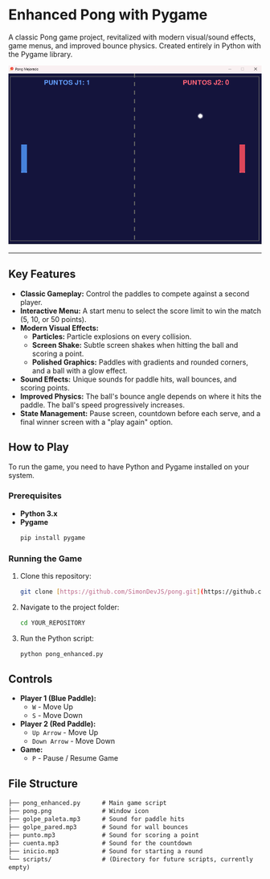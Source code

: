 # Enhanced Pong with Pygame

A classic Pong game project, revitalized with modern visual/sound effects, game menus, and improved bounce physics. Created entirely in Python with the Pygame library.

![Gameplay Screenshot](./images/pong.png)

---

## Key Features

-   **Classic Gameplay:** Control the paddles to compete against a second player.
-   **Interactive Menu:** A start menu to select the score limit to win the match (5, 10, or 50 points).
-   **Modern Visual Effects:**
    -   **Particles:** Particle explosions on every collision.
    -   **Screen Shake:** Subtle screen shakes when hitting the ball and scoring a point.
    -   **Polished Graphics:** Paddles with gradients and rounded corners, and a ball with a glow effect.
-   **Sound Effects:** Unique sounds for paddle hits, wall bounces, and scoring points.
-   **Improved Physics:** The ball's bounce angle depends on where it hits the paddle. The ball's speed progressively increases.
-   **State Management:** Pause screen, countdown before each serve, and a final winner screen with a "play again" option.

## How to Play

To run the game, you need to have Python and Pygame installed on your system.

### Prerequisites

-   **Python 3.x**
-   **Pygame**
    ```bash
    pip install pygame
    ```

### Running the Game

1.  Clone this repository:
    ```bash
    git clone [https://github.com/SimonDevJS/pong.git](https://github.com/SimonDevJS/pong.git)
    ```

2.  Navigate to the project folder:
    ```bash
    cd YOUR_REPOSITORY
    ```

3.  Run the Python script:
    ```bash
    python pong_enhanced.py
    ```

## Controls

-   **Player 1 (Blue Paddle):**
    -   `W` - Move Up
    -   `S` - Move Down
-   **Player 2 (Red Paddle):**
    -   `Up Arrow` - Move Up
    -   `Down Arrow` - Move Down
-   **Game:**
    -   `P` - Pause / Resume Game

## File Structure
```text
├── pong_enhanced.py      # Main game script
├── pong.png              # Window icon
├── golpe_paleta.mp3      # Sound for paddle hits
├── golpe_pared.mp3       # Sound for wall bounces
├── punto.mp3             # Sound for scoring a point
├── cuenta.mp3            # Sound for the countdown
├── inicio.mp3            # Sound for starting a round
└── scripts/              # (Directory for future scripts, currently empty)

